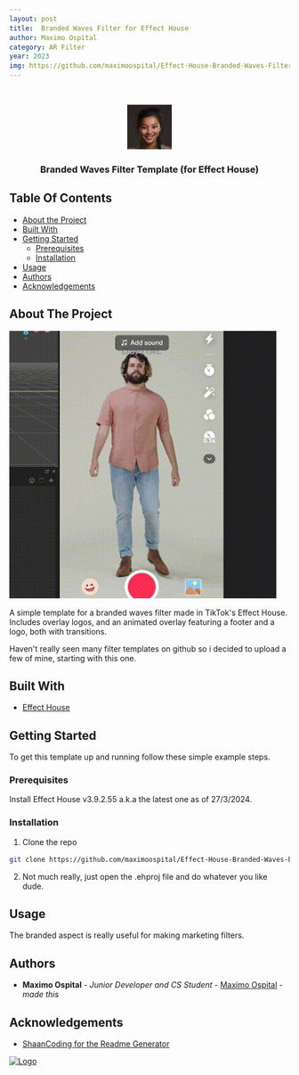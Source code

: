 ```yaml
---
layout: post
title:  Branded Waves Filter for Effect House
author: Maximo Ospital
category: AR Filter
year: 2023
img: https://github.com/maximoospital/Effect-House-Branded-Waves-Filter/raw/main/images/demo.gif
---
```


<br/>
<p align="center">
  <a href="https://github.com/maximoospital/Effect-House-Branded-Waves-Filter">
    <img src="https://github.com/maximoospital/Effect-House-Branded-Waves-Filter/raw/main/images/icon.png" alt="Logo" width="80" height="80">
  </a>

  <h3 align="center">Branded Waves Filter Template
(for Effect House)</h3>

</p>


## Table Of Contents

* [About the Project](#about-the-project)
* [Built With](#built-with)
* [Getting Started](#getting-started)
  * [Prerequisites](#prerequisites)
  * [Installation](#installation)
* [Usage](#usage)
* [Authors](#authors)
* [Acknowledgements](#acknowledgements)

## About The Project

![Screen Shot](https://github.com/maximoospital/Effect-House-Branded-Waves-Filter/raw/main/images/demo.gif)

A simple template for a branded waves filter made in TikTok's Effect House. Includes overlay logos, and an animated overlay featuring a footer and a logo, both with transitions.

Haven't really seen many filter templates on github so i decided to upload a few of mine, starting with this one.

## Built With



* [Effect House](https://effecthouse.tiktok.com/)

## Getting Started

To get this template up and running follow these simple example steps.

### Prerequisites

Install Effect House v3.9.2.55 a.k.a the latest one as of 27/3/2024.

### Installation

1. Clone the repo
```sh
git clone https://github.com/maximoospital/Effect-House-Branded-Waves-Filter.git
```

2. Not much really, just open the .ehproj file and do whatever you like dude.

## Usage

The branded aspect is really useful for making marketing filters.

## Authors

* **Maximo Ospital** - *Junior Developer and CS Student* - [Maximo Ospital](https://github.com/maximoospital) - *made this*

## Acknowledgements

* [ShaanCoding for the Readme Generator](https://github.com/ShaanCoding/)

[![Logo](https://i.imgur.com/XlF4lM5.png)](https://github.com/maximoospital) 
